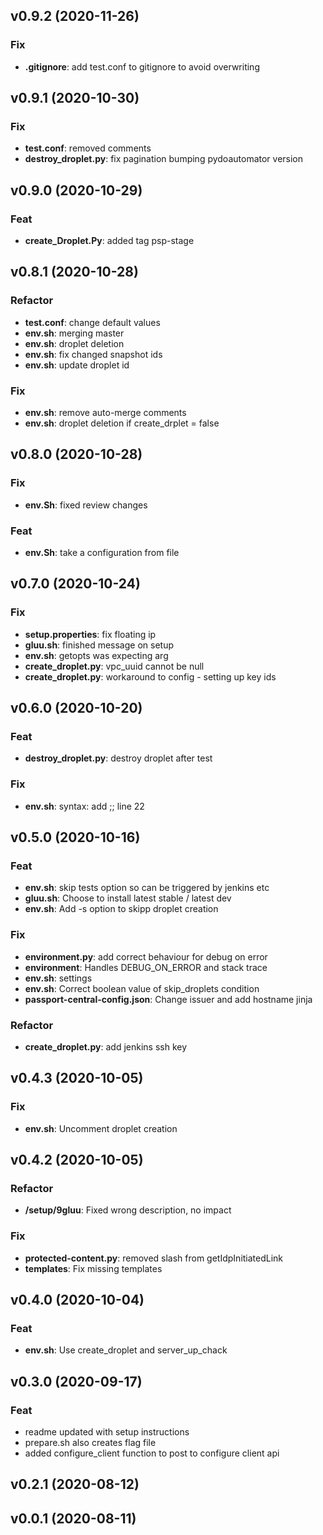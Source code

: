 ## v0.9.2 (2020-11-26)

### Fix

- **.gitignore**: add test.conf to gitignore to avoid overwriting

## v0.9.1 (2020-10-30)

### Fix

- **test.conf**: removed comments
- **destroy_droplet.py**: fix pagination bumping pydoautomator version

## v0.9.0 (2020-10-29)

### Feat

- **create_Droplet.Py**: added tag psp-stage

## v0.8.1 (2020-10-28)

### Refactor

- **test.conf**: change default values
- **env.sh**: merging master
- **env.sh**: droplet deletion
- **env.sh**: fix changed snapshot ids
- **env.sh**: update droplet id

### Fix

- **env.sh**: remove auto-merge comments
- **env.sh**: droplet deletion if create_drplet = false

## v0.8.0 (2020-10-28)

### Fix

- **env.Sh**: fixed review changes

### Feat

- **env.Sh**: take a configuration from file

## v0.7.0 (2020-10-24)

### Fix

- **setup.properties**: fix floating ip
- **gluu.sh**: finished message on setup
- **env.sh**: getopts was expecting arg
- **create_droplet.py**: vpc_uuid cannot be null
- **create_droplet.py**: workaround to config - setting up key ids

## v0.6.0 (2020-10-20)

### Feat

- **destroy_droplet.py**: destroy droplet after test

### Fix

- **env.sh**: syntax: add ;; line 22

## v0.5.0 (2020-10-16)

### Feat

- **env.sh**: skip tests option so can be triggered by jenkins etc
- **gluu.sh**: Choose to install latest stable / latest dev
- **env.sh**: Add -s option to skipp droplet creation

### Fix

- **environment.py**: add correct behaviour for debug on error
- **environment**: Handles DEBUG_ON_ERROR and stack trace
- **env.sh**: settings
- **env.sh**: Correct boolean value of skip_droplets condition
- **passport-central-config.json**: Change issuer and add hostname jinja

### Refactor

- **create_droplet.py**: add jenkins ssh key

## v0.4.3 (2020-10-05)

### Fix

- **env.sh**: Uncomment droplet creation

## v0.4.2 (2020-10-05)

### Refactor

- **/setup/9gluu**: Fixed wrong description, no impact

### Fix

- **protected-content.py**: removed slash from getIdpInitiatedLink
- **templates**: Fix missing templates

## v0.4.0 (2020-10-04)

### Feat

- **env.sh**: Use create_droplet and server_up_chack

## v0.3.0 (2020-09-17)

### Feat

- readme updated with setup instructions
- prepare.sh also creates flag file
- added configure_client function to post to configure client api

## v0.2.1 (2020-08-12)

## v0.0.1 (2020-08-11)
